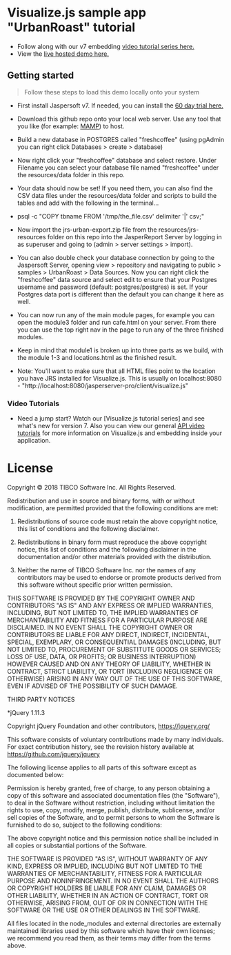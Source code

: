 Visualize.js sample app "UrbanRoast" tutorial
=============================================

* Follow along with our v7 embedding [video tutorial series here.]
* View the [live hosted demo here.]


Getting started
---------------
 
 > Follow these steps to load this demo locally onto your system
 
 - First install Jaspersoft v7. If needed, you can install the [60 day trial here.]
 
 - Download this github repo onto your local web server. Use any tool that you like (for example: [MAMP]) to host.
 
 - Build a new database in POSTGRES called "freshcoffee" (using pgAdmin you can right click Databases > create > database)
  
 - Now right click your "freshcoffee" database and select restore. Under Filename you can select your database file named "freshcoffee" under the resources/data folder in this repo. 
  
 - Your data should now be set! If you need them, you can also find the CSV data files under the resources/data folder and scripts to build the tables and add with the following in the terminal...
 - psql -c "COPY tbname FROM '/tmp/the_file.csv' delimiter '|' csv;"
 
 - Now import the jrs-urban-export.zip file from the resources/jrs-resources folder on this repo into the JasperReport Server by logging in as superuser and going to (admin > server settings > import).
 
 - You can also double check your database connection by going to the Jaspersoft Server, opening view > repository and navigating to public > samples > UrbanRoast > Data Sources. Now you can right click the "freshcoffee" data source and select edit to ensure that your Postgres username and password (default: postgres/postgres) is set. If your Postgres data port is different than the default you can change it here as well.
 
 - You can now run any of the main module pages, for example you can open the module3 folder and run cafe.html on your server. From there you can use the top right nav in the page to run any of the three finished modules.
 
 - Keep in mind that module1 is broken up into three parts as we build, with the module 1-3 and locations.html as the finished result.
 
 - Note: You'll want to make sure that all HTML files point to the location you have JRS installed for Visualize.js. 
	This is usually on localhost:8080 - "http://localhost:8080/jasperserver-pro/client/visualize.js"
	
 
 ### Video Tutorials
 
 * Need a jump start? Watch our [Visualize.js tutorial series] and see what's new for version 7. Also you can view our general [API video tutorials] for more information on Visualize.js and embedding inside your application.
 

[Visualize.js API reference guide]: https://community.jaspersoft.com/documentation/tibco-jasperreports-server-visualizejs-guide/v62/api-reference-visualizejs
[JasperReport Server]: https://jaspersoft.com/download
[installation]: https://jaspersoft.com/download
[quick start guide]: https://jaspersoft.com/jaspersoft-quick-start-guide
[API video tutorials]: https://community.jaspersoft.com/wiki/visualizejs-tutorials
[video tutorial series here.]: https://www.youtube.com/watch?v=hELgK1RG01M&list=PL5NudtWaQ9l4wsnGx0GFyOsvztFBJp1_S
[live demo here]: https://demo.jaspersoft.com/urban-roast/cafe.html
[tutorial series here on GitHub.]: https://demo.jaspersoft.com/urban-roast/cafe.html
[MAMP]: https://www.mamp.info/en/
[live hosted demo here.]: https://demo.jaspersoft.com/urban-roast/cafe.html
[60 day trial here.]: https://www.jaspersoft.com/download

[Download JRS]: https://jaspersoft.com/download


License
=================

Copyright © 2018 TIBCO Software Inc. All Rights Reserved. 

Redistribution and use in source and binary forms, with or without modification, are permitted provided that the following conditions are met:

1. Redistributions of source code must retain the above copyright notice, this list of conditions and the following disclaimer.

2. Redistributions in binary form must reproduce the above copyright notice, this list of conditions and the following disclaimer in the documentation and/or other materials provided with the distribution.

3. Neither the name of TIBCO Software Inc.  nor the names of any contributors may  be used to endorse or promote products derived from this software without specific prior written permission. 

THIS SOFTWARE IS PROVIDED BY THE COPYRIGHT OWNER AND CONTRIBUTORS  "AS IS" AND ANY EXPRESS OR IMPLIED WARRANTIES, INCLUDING, BUT NOT LIMITED TO, THE IMPLIED WARRANTIES OF MERCHANTABILITY AND FITNESS FOR A PARTICULAR PURPOSE ARE DISCLAIMED. IN NO EVENT SHALL THE COPYRIGHT OWNER OR CONTRIBUTORS BE LIABLE FOR ANY DIRECT, INDIRECT, INCIDENTAL, SPECIAL, EXEMPLARY, OR CONSEQUENTIAL DAMAGES (INCLUDING, BUT NOT LIMITED TO, PROCUREMENT OF SUBSTITUTE GOODS OR SERVICES; LOSS OF USE, DATA, OR PROFITS; OR BUSINESS INTERRUPTION) HOWEVER CAUSED AND ON ANY THEORY OF LIABILITY, WHETHER IN CONTRACT, STRICT LIABILITY, OR TORT (INCLUDING NEGLIGENCE OR OTHERWISE) ARISING IN ANY WAY OUT OF THE USE OF THIS SOFTWARE, EVEN IF ADVISED OF THE POSSIBILITY OF SUCH DAMAGE.


THIRD PARTY NOTICES

*jQuery 1.11.3

Copyright jQuery Foundation and other contributors, https://jquery.org/

This software consists of voluntary contributions made by many
individuals. For exact contribution history, see the revision history
available at https://github.com/jquery/jquery

The following license applies to all parts of this software except as
documented below:

Permission is hereby granted, free of charge, to any person obtaining
a copy of this software and associated documentation files (the
"Software"), to deal in the Software without restriction, including
without limitation the rights to use, copy, modify, merge, publish,
distribute, sublicense, and/or sell copies of the Software, and to
permit persons to whom the Software is furnished to do so, subject to
the following conditions:

The above copyright notice and this permission notice shall be
included in all copies or substantial portions of the Software.

THE SOFTWARE IS PROVIDED "AS IS", WITHOUT WARRANTY OF ANY KIND,
EXPRESS OR IMPLIED, INCLUDING BUT NOT LIMITED TO THE WARRANTIES OF
MERCHANTABILITY, FITNESS FOR A PARTICULAR PURPOSE AND
NONINFRINGEMENT. IN NO EVENT SHALL THE AUTHORS OR COPYRIGHT HOLDERS BE
LIABLE FOR ANY CLAIM, DAMAGES OR OTHER LIABILITY, WHETHER IN AN ACTION
OF CONTRACT, TORT OR OTHERWISE, ARISING FROM, OUT OF OR IN CONNECTION
WITH THE SOFTWARE OR THE USE OR OTHER DEALINGS IN THE SOFTWARE.

All files located in the node_modules and external directories are
externally maintained libraries used by this software which have their
own licenses; we recommend you read them, as their terms may differ from
the terms above.
